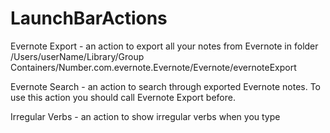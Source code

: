 LaunchBarActions
================

Evernote Export - an action to export all your notes from Evernote in folder /Users/userName/Library/Group Containers/Number.com.evernote.Evernote/Evernote/evernoteExport

Evernote Search - an action to search through exported Evernote notes. To use this action you should call Evernote Export before.

Irregular Verbs - an action to show irregular verbs when you type
